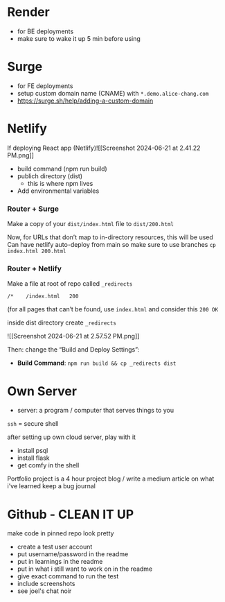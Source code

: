 
# Render 
- for BE deployments 
- make sure to wake it up 5 min before using 

# Surge 
- for FE deployments 
- setup custom domain name (CNAME) with `*.demo.alice-chang.com`
- https://surge.sh/help/adding-a-custom-domain

# Netlify 
If deploying React app (Netlify)![[Screenshot 2024-06-21 at 2.41.22 PM.png]]
- build command (npm run build)
- publich directory (dist)
	- this is where npm lives 
- Add environmental variables 


### Router + Surge 

Make a copy of your `dist/index.html` file to `dist/200.html`

Now, for URLs that don’t map to in-directory resources, this will be used
Can have netlify auto-deploy from main so make sure to use branches 
`cp index.html 200.html`

### Router + Netlify

Make a file at root of repo called `_redirects`

`/*    /index.html   200`

(for all pages that can’t be found, use `index.html` and consider this `200 OK`

inside dist directory 
create `_redirects`

![[Screenshot 2024-06-21 at 2.57.52 PM.png]]


Then: change the “Build and Deploy Settings”:
- **Build Command**: `npm run build && cp _redirects dist`


# Own Server

- server: a program / computer that serves things to you 

`ssh` = secure shell 

after setting up own cloud server, play with it 
- install psql 
- install flask 
- get comfy in the shell


Portfolio project is a 4 hour project 
blog / write a medium article on what i've learned
keep a bug journal 

# Github - CLEAN IT UP 
make code in pinned repo look pretty 
- create a test user account 
- put username/password in the readme 
- put in learnings in the readme 
- put in what i still want to work on in the readme 
- give exact command to run the test 
- include screenshots 
- see joel's chat noir 


